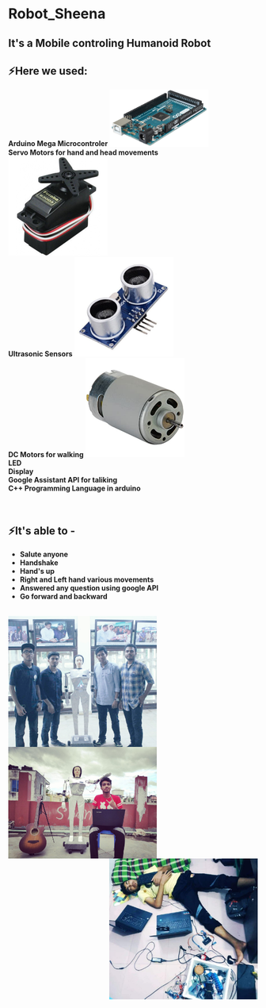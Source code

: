 # Robot_Sheena


## **It's a Mobile controling Humanoid Robot**

## ⚡Here we used:

**Arduino Mega Microcontroler** 
<img  width="200" src="pic/arduino.png" />
<br/>
**Servo Motors for hand and head movements**
<img  width="200" src="pic/servo.jpg" />
<br/>
**Ultrasonic Sensors**
<img  width="200" src="pic/ultrasonic.jpg" />
<br/>
**DC Motors for walking**
<img  width="200" src="pic/dcmotor.jpg" />
<br/>
**LED**
<br/>
**Display**
<br/>
**Google Assistant API for taliking**
<br/>
**C++ Programming Language in arduino**
<br/>
<br/>
<br/>

## ⚡It's able to - 
* **Salute anyone**
* **Handshake** 
* **Hand's up**
* **Right and Left hand various movements**
* **Answered any question using google API**
* **Go forward and backward**


<br/>
<img align="left" width="300" src="pic/all.JPG" />

<img align="middle" width="300" src="pic/me.jpg" />

<img align="right" width="300" src="pic/sleep.JPG" />
<br/>
